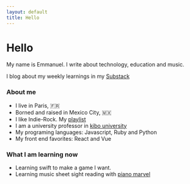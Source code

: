 ```yaml
---
layout: default
title: Hello
---
```


# Hello

My name is Emmanuel. I write about technology, education and music.

I blog about my weekly learnings in my [Substack](http://emmanuelorozco.substack.com)

### About me

- I live in Paris, 🇫🇷
- Borned and raised in Mexico City, 🇲🇽
- I like Indie-Rock. My [playlist](https://open.spotify.com/playlist/6HNmfmSgPiEIPJoGccg68t?si=d0b36f2a20584237)
- I am a university professor in [kibo university](http://kibo.school)
- My programing languages: Javascript, Ruby and Python
- My front end favorites: React and Vue

### What I am learning now

- Learning swift to make a game I want.
- Learning music sheet sight reading with [piano marvel](https://pianomarvel.com/)
